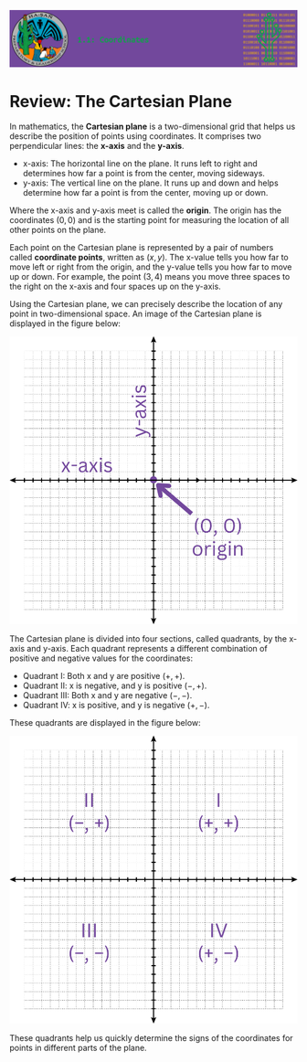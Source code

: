 ![header](assets/header.png)

# Review: The Cartesian Plane

In mathematics, the **Cartesian plane** is a two-dimensional grid that helps us describe the position of points using coordinates. It comprises two perpendicular lines: the **x-axis** and the **y-axis**.

- x-axis: The horizontal line on the plane. It runs left to right and determines how far a point is from the center, moving sideways.
- y-axis: The vertical line on the plane. It runs up and down and helps determine how far a point is from the center, moving up or down.

Where the x-axis and y-axis meet is called the **origin**. The origin has the coordinates $(0, 0)$ and is the starting point for measuring the location of all other points on the plane.

Each point on the Cartesian plane is represented by a pair of numbers called **coordinate points**, written as $(x, y)$. The x-value tells you how far to move left or right from the origin, and the y-value tells you how far to move up or down. For example, the point $(3, 4)$ means you move three spaces to the right on the x-axis and four spaces up on the y-axis.

Using the Cartesian plane, we can precisely describe the location of any point in two-dimensional space. An image of the Cartesian plane is displayed in the figure below:

![cartesian-plane](assets/cartesian-plane.png)

The Cartesian plane is divided into four sections, called quadrants, by the x-axis and y-axis. Each quadrant represents a different combination of positive and negative values for the coordinates:

- Quadrant I: Both x and y are positive $(+, +)$.
- Quadrant II: x is negative, and y is positive $(−, +)$.
- Quadrant III: Both x and y are negative $(−, −)$.
- Quadrant IV: x is positive, and y is negative $(+, −)$.

These quadrants are displayed in the figure below:

![cartesian-plane-quadrants](assets/cartesian-plane-quadrants.png)

These quadrants help us quickly determine the signs of the coordinates for points in different parts of the plane.